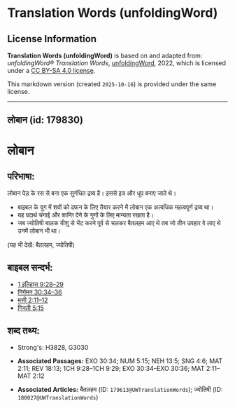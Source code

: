 # Translation Words (unfoldingWord)

## License Information

**Translation Words (unfoldingWord)** is based on and adapted from: _unfoldingWord® Translation Words_, [unfoldingWord](https://unfoldingword.org/utw), 2022, which is licensed under a [CC BY-SA 4.0 license](https://creativecommons.org/licenses/by-sa/4.0/legalcode.en).

This markdown version (created `2025-10-16`) is provided under the same license.



--------------------------------

## लोबान (id: 179830)

लोबान
=====

परिभाषा:
--------

लोबान पेड़ के रस से बना एक सुगंधित द्रव्य है। इससे इत्र और धूप बनाए जाते थे।

* बाइबल के युग में शवों को दफन के लिए तैयार करने में लोबान एक अत्यधिक महत्वपूर्ण द्रव्य था।
* यह पदार्थ चंगाई और शान्ति देने के गुणों के लिए मान्यता रखता है।
* जब ज्योतिषी बालक यीशु से भेंट करने पूर्व से चलकर बैतलहम आए थे तब जो तीन उपहार वे लाए थे उनमें लोबान भी था।

(यह भी देखें: बैतलहम, ज्योतिषी)

बाइबल सन्दर्भ:
--------------

* [1 इतिहास 9:28–29](https://ref.ly/1Chr0:0)
* [निर्गमन 30:34–36](https://ref.ly/Exod30:34-Exod30:36)
* [मत्ती 2:11–12](https://ref.ly/Matt2:11-Matt2:12)
* [गिनती 5:15](https://ref.ly/Num5:15)

शब्द तथ्य:
----------

* Strong's: H3828, G3030

* **Associated Passages:** EXO 30:34; NUM 5:15; NEH 13:5; SNG 4:6; MAT 2:11; REV 18:13; 1CH 9:28–1CH 9:29; EXO 30:34–EXO 30:36; MAT 2:11–MAT 2:12
* **Associated Articles:** बैतलहम (ID: `179613@UWTranslationWords`); ज्योतिषी (ID: `180027@UWTranslationWords`)

